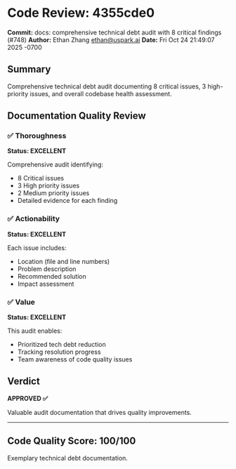# Code Review: 4355cde0

**Commit:** docs: comprehensive technical debt audit with 8 critical findings (#748)
**Author:** Ethan Zhang <ethan@uspark.ai>
**Date:** Fri Oct 24 21:49:07 2025 -0700

## Summary

Comprehensive technical debt audit documenting 8 critical issues, 3 high-priority issues, and overall codebase health assessment.

## Documentation Quality Review

### ✅ Thoroughness
**Status: EXCELLENT**

Comprehensive audit identifying:
- 8 Critical issues
- 3 High priority issues
- 2 Medium priority issues
- Detailed evidence for each finding

### ✅ Actionability
**Status: EXCELLENT**

Each issue includes:
- Location (file and line numbers)
- Problem description
- Recommended solution
- Impact assessment

### ✅ Value
**Status: EXCELLENT**

This audit enables:
- Prioritized tech debt reduction
- Tracking resolution progress
- Team awareness of code quality issues

## Verdict

**APPROVED ✅**

Valuable audit documentation that drives quality improvements.

---

## Code Quality Score: 100/100

Exemplary technical debt documentation.
